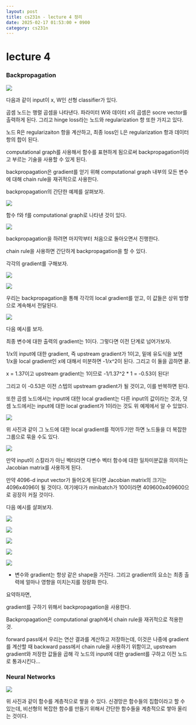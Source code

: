 ```yaml
---
layout: post
title: cs231n - lecture 4 정리
date: 2025-02-17 01:53:00 + 0900
category: cs231n
---
```

# lecture 4

### Backpropagation

![](/img/cs231n4-0.png)

다음과 같이 input이 x, W인 선형 classifier가 있다.

곱셈 노드는 행렬 곱셈을 나타낸다. 파라미터 W와 데이터 x의 곱셈은 socre vector를 출력하게 된다. 그리고 hinge loss라는 노드와 regularization 항 또한 가지고 있다.

노드 R은 regularizaiton 항을 계산하고, 최종 loss인 L은 regularization 항과 데이터 항의 합이 된다.

computational graph를 사용해서 함수를 표현하게 됨으로써 backpropagation이라고 부르는 기술을 사용할 수 있게 된다.

backpropagation은 gradient를 얻기 위해 computational graph 내부의 모든 변수에 대해 chain rule을 재귀적으로 사용한다.

backpropagation의 간단한 예제를 살펴보자.

![](/img/cs231n4-1.png)

함수 f와 f를 computational graph로 나타낸 것이 있다.

![](/img/images_fbdp1202_post_127691cc-4c99-4d8c-8b88-1e0fea68eb65_cs231n-04-002-Backpropagation_example_1.png)

backpropagation을 하려면 마지막부터 처음으로 돌아오면서 진행한다.

chain rule을 사용하면 간단하게 backpropagation을 할 수 있다.  

각각의 gradient를 구해보자.

![](/img/cs231n4image.png)

![](/img/images_fbdp1202_post_c9ded85e-5a7b-43f5-95b9-cdba33d64e5c_cs231n-04-007-Backpropagation_fig.png)

우리는 backpropagation을 통해 각각의 local gradient를 얻고, 이 값들은 상위 방향으로 계속해서 전달된다.

![](/img/images_fbdp1202_post_ced99e91-1448-43de-963c-a5d359a44ab1_cs231n-04-008-Backpropagation_another_example_1.png)

다음 예시를 보자.

최종 변수에 대한 출력의 gradient는 1이다. 그렇다면 이전 단계로 넘어가보자.

1/x의 input에 대한 gradient, 즉 upstream gradient가 1이고, 밑에 유도식을 보면 1/x을 local gradient인 x에 대해서 미분하면 -1/x^2이 된다. 그리고 이 둘을 곱하면 끝.

x = 1.37이고 upstream gradient는 1이므로 -1/1.37^2 * 1 = -0.53이 된다!

그리고 이 -0.53은 이전 스텝의 upstream gradient가 될 것이고, 이를 반복하면 된다.

또한 곱셈 노드에서는 input에 대한 local gradient는 다른 input의 값이라는 것과, 덧셈 노드에서는 input에 대한 local gradient가 1이라는 것도 위 예제에서 알 수 있었다.

![](/img/images_fbdp1202_post_43e2d844-8874-4c9e-bb4c-595172a5f318_cs231n-04-009-Backpropagation_another_example_2.png)

위 사진과 같이 그 노드에 대한 local gradient를 적어두기만 하면 노드들을 더 복잡한 그룹으로 묶을 수도 있다.

![](/img/images_fbdp1202_post_32435542-2732-4fbd-a550-9fd4498e7b8b_cs231n-04-012-Gradients_for_vectorized_code.png)

만약 input이 스칼라가 아닌 벡터라면 다변수 벡터 함수에 대한 일차미분값을 의미하는 Jacobian matrix를 사용하게 된다.

만약 4096-d input vector가 들어오게 된다면 Jacobian matrix의 크기는 4096x4096이 될 것이다. 여기에다가 minibatch가 100이라면 409600x409600으로 굉장히 커질 것이다. 

다음 예시를 살펴보자.

![](/img/images_fbdp1202_post_ada59bf8-2c42-4e1f-9f66-e507095cdb29_cs231n-04-014-vectorized_operationis_examples_1.png)

![](/img/images_fbdp1202_post_79735649-a775-46cf-a01c-ea5bfaea9bea_cs231n-04-016-vectorized_operationis_examples_3.png)

![](/img/cs231n4image1.png)

![](/img/cs231n4image2.png)

![](/img/cs231n4image3.png)

+ 변수와 gradient는 항상 같은 shape을 가진다. 그리고 gradient의 요소는 최종 출력에 얼마나 영향을 미치는지를 정량화 한다.

요약하자면, 

gradient를 구하기 위해서 backpropagation을 사용한다. 

Backpropagation은 computational graph에서 chain rule을 재귀적으로 적용한 것.

forward pass에서 우리는 연산 결과를 계산하고 저장하는데, 이것은 나중에 gradient를 계산할 때 backward pass에서 chain rule을 사용하기 위함이고, upstream gradient와 저장한 값들을 곱해 각 노드의 input에 대한 gradient를 구하고 이전 노드로 통과시킨다…

### Neural Networks

![](/img/cs231n4-2.png)

위 사진과 같이 함수를 계층적으로 쌓을 수 있다. 신경망은 함수들의 집합이라고 할 수 있는데, 비선형의 복잡한 함수를 만들기 위해서 간단한 함수들을 계층적으로 쌓아 올리는 것이다.